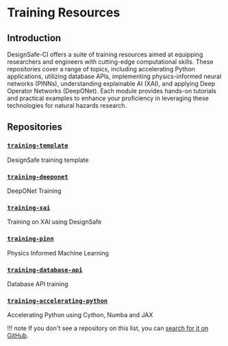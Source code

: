 # Training Resources

## Introduction

DesignSafe-CI offers a suite of training resources aimed at equipping researchers and engineers with cutting-edge computational skills. These repositories cover a range of topics, including accelerating Python applications, utilizing database APIs, implementing physics-informed neural networks (PINNs), understanding explainable AI (XAI), and applying Deep Operator Networks (DeepONet). Each module provides hands-on tutorials and practical examples to enhance your proficiency in leveraging these technologies for natural hazards research.

## Repositories

### [`training-template`](https://github.com/DesignSafe-CI/training-template)

DesignSafe training template

### [`training-deeponet`](https://github.com/DesignSafe-CI/training-deeponet)

DeepONet Training

### [`training-xai`](https://github.com/DesignSafe-CI/training-xai)

Training on XAI using DesignSafe

### [`training-pinn`](https://github.com/DesignSafe-CI/training-pinn)

Physics Informed Machine Learning

### [`training-database-api`](https://github.com/DesignSafe-CI/training-database-api)

Database API training

### [`training-accelerating-python`](https://github.com/DesignSafe-CI/training-accelerating-python)

Accelerating Python using Cython, Numba and JAX

!!! note
    If you don't see a repository on this list, you can [search for it on GitHub](https://github.com/DesignSafe-CI?q=training#org-profile-repositories).
